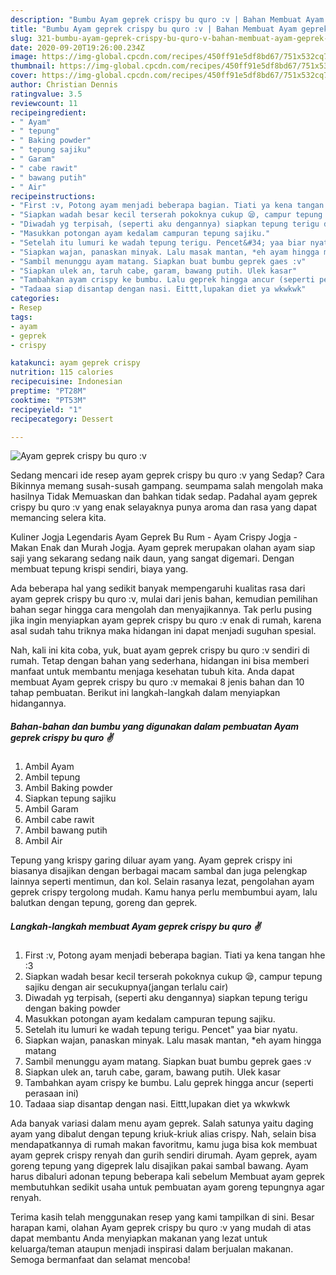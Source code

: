 ```yaml
---
description: "Bumbu Ayam geprek crispy bu quro :v | Bahan Membuat Ayam geprek crispy bu quro :v Yang Enak Banget"
title: "Bumbu Ayam geprek crispy bu quro :v | Bahan Membuat Ayam geprek crispy bu quro :v Yang Enak Banget"
slug: 321-bumbu-ayam-geprek-crispy-bu-quro-v-bahan-membuat-ayam-geprek-crispy-bu-quro-v-yang-enak-banget
date: 2020-09-20T19:26:00.234Z
image: https://img-global.cpcdn.com/recipes/450ff91e5df8bd67/751x532cq70/ayam-geprek-crispy-bu-quro-v-foto-resep-utama.jpg
thumbnail: https://img-global.cpcdn.com/recipes/450ff91e5df8bd67/751x532cq70/ayam-geprek-crispy-bu-quro-v-foto-resep-utama.jpg
cover: https://img-global.cpcdn.com/recipes/450ff91e5df8bd67/751x532cq70/ayam-geprek-crispy-bu-quro-v-foto-resep-utama.jpg
author: Christian Dennis
ratingvalue: 3.5
reviewcount: 11
recipeingredient:
- " Ayam"
- " tepung"
- " Baking powder"
- " tepung sajiku"
- " Garam"
- " cabe rawit"
- " bawang putih"
- " Air"
recipeinstructions:
- "First :v, Potong ayam menjadi beberapa bagian. Tiati ya kena tangan hhe :3"
- "Siapkan wadah besar kecil terserah pokoknya cukup 😪, campur tepung sajiku dengan air secukupnya(jangan terlalu cair)"
- "Diwadah yg terpisah, (seperti aku dengannya) siapkan tepung terigu dengan baking powder"
- "Masukkan potongan ayam kedalam campuran tepung sajiku."
- "Setelah itu lumuri ke wadah tepung terigu. Pencet&#34; yaa biar nyatu."
- "Siapkan wajan, panaskan minyak. Lalu masak mantan, *eh ayam hingga matang"
- "Sambil menunggu ayam matang. Siapkan buat bumbu geprek gaes :v"
- "Siapkan ulek an, taruh cabe, garam, bawang putih. Ulek kasar"
- "Tambahkan ayam crispy ke bumbu. Lalu geprek hingga ancur (seperti perasaan ini)"
- "Tadaaa siap disantap dengan nasi. Eittt,lupakan diet ya wkwkwk"
categories:
- Resep
tags:
- ayam
- geprek
- crispy

katakunci: ayam geprek crispy 
nutrition: 115 calories
recipecuisine: Indonesian
preptime: "PT28M"
cooktime: "PT53M"
recipeyield: "1"
recipecategory: Dessert

---
```



![Ayam geprek crispy bu quro :v](https://img-global.cpcdn.com/recipes/450ff91e5df8bd67/751x532cq70/ayam-geprek-crispy-bu-quro-v-foto-resep-utama.jpg)

Sedang mencari ide resep ayam geprek crispy bu quro :v yang Sedap? Cara Bikinnya memang susah-susah gampang. seumpama salah mengolah maka hasilnya Tidak Memuaskan dan bahkan tidak sedap. Padahal ayam geprek crispy bu quro :v yang enak selayaknya punya aroma dan rasa yang dapat memancing selera kita.

Kuliner Jogja Legendaris Ayam Geprek Bu Rum - Ayam Crispy Jogja - Makan Enak dan Murah Jogja. Ayam geprek merupakan olahan ayam siap saji yang sekarang sedang naik daun, yang sangat digemari. Dengan membuat tepung krispi sendiri, biaya yang.

Ada beberapa hal yang sedikit banyak mempengaruhi kualitas rasa dari ayam geprek crispy bu quro :v, mulai dari jenis bahan, kemudian pemilihan bahan segar hingga cara mengolah dan menyajikannya. Tak perlu pusing jika ingin menyiapkan ayam geprek crispy bu quro :v enak di rumah, karena asal sudah tahu triknya maka hidangan ini dapat menjadi suguhan spesial.


Nah, kali ini kita coba, yuk, buat ayam geprek crispy bu quro :v sendiri di rumah. Tetap dengan bahan yang sederhana, hidangan ini bisa memberi manfaat untuk membantu menjaga kesehatan tubuh kita. Anda dapat membuat Ayam geprek crispy bu quro :v memakai 8 jenis bahan dan 10 tahap pembuatan. Berikut ini langkah-langkah dalam menyiapkan hidangannya.

<!--inarticleads1-->

##### Bahan-bahan dan bumbu yang digunakan dalam pembuatan Ayam geprek crispy bu quro :v:

1. Ambil  Ayam
1. Ambil  tepung
1. Ambil  Baking powder
1. Siapkan  tepung sajiku
1. Ambil  Garam
1. Ambil  cabe rawit
1. Ambil  bawang putih
1. Ambil  Air


Tepung yang krispy garing diluar ayam yang. Ayam geprek crispy ini biasanya disajikan dengan berbagai macam sambal dan juga pelengkap lainnya seperti mentimun, dan kol. Selain rasanya lezat, pengolahan ayam geprek crispy tergolong mudah. Kamu hanya perlu membumbui ayam, lalu balutkan dengan tepung, goreng dan geprek. 

<!--inarticleads2-->

##### Langkah-langkah membuat Ayam geprek crispy bu quro :v:

1. First :v, Potong ayam menjadi beberapa bagian. Tiati ya kena tangan hhe :3
1. Siapkan wadah besar kecil terserah pokoknya cukup 😪, campur tepung sajiku dengan air secukupnya(jangan terlalu cair)
1. Diwadah yg terpisah, (seperti aku dengannya) siapkan tepung terigu dengan baking powder
1. Masukkan potongan ayam kedalam campuran tepung sajiku.
1. Setelah itu lumuri ke wadah tepung terigu. Pencet&#34; yaa biar nyatu.
1. Siapkan wajan, panaskan minyak. Lalu masak mantan, *eh ayam hingga matang
1. Sambil menunggu ayam matang. Siapkan buat bumbu geprek gaes :v
1. Siapkan ulek an, taruh cabe, garam, bawang putih. Ulek kasar
1. Tambahkan ayam crispy ke bumbu. Lalu geprek hingga ancur (seperti perasaan ini)
1. Tadaaa siap disantap dengan nasi. Eittt,lupakan diet ya wkwkwk


Ada banyak variasi dalam menu ayam geprek. Salah satunya yaitu daging ayam yang dibalut dengan tepung kriuk-kriuk alias crispy. Nah, selain bisa mendapatkannya di rumah makan favoritmu, kamu juga bisa kok membuat ayam geprek crispy renyah dan gurih sendiri dirumah. Ayam geprek, ayam goreng tepung yang digeprek lalu disajikan pakai sambal bawang. Ayam harus dibaluri adonan tepung beberapa kali sebelum Membuat ayam geprek membutuhkan sedikit usaha untuk pembuatan ayam goreng tepungnya agar renyah. 

Terima kasih telah menggunakan resep yang kami tampilkan di sini. Besar harapan kami, olahan Ayam geprek crispy bu quro :v yang mudah di atas dapat membantu Anda menyiapkan makanan yang lezat untuk keluarga/teman ataupun menjadi inspirasi dalam berjualan makanan. Semoga bermanfaat dan selamat mencoba!
